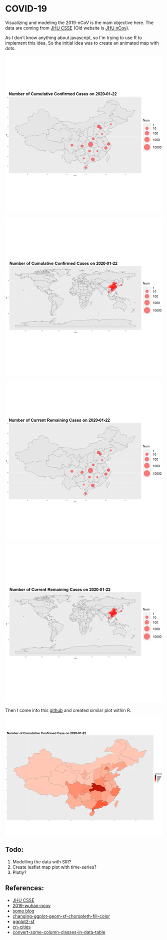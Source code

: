 # COVID-19

Visualizing and modeling the 2019-nCoV is the main objective here. The data are coming from [JHU CSSE](https://github.com/CSSEGISandData/COVID-19) (Old website is [JHU nCov](https://systems.jhu.edu/research/public-health/ncov/)).

As I don't know anything about javascript, so I'm trying to use R to implement this idea. So the initial idea was to create an animated map with dots.

![animate_china](./figures/china_confirmed.gif)

![animate_world](./figures/world_confirmed.gif)


![animate_china](./figures/china_current.gif)

![animate_world](./figures/world_current.gif)


Then I come into this [github](https://github.com/globalcitizen/2019-wuhan-coronavirus-data/) and created similar plot within R.

![china_polygon_animate](./figures/china_polygon_confirmed.gif)


## Todo:

1. Modelling the data with SIR?
2. Create leaflet map plot with time-series?
3. Plotly?

## References:
- [JHU CSSE](https://systems.jhu.edu/research/public-health/ncov/)
- [2019-wuhan-ncov](https://github.com/globalcitizen/2019-wuhan-coronavirus-data/)
- [some blog](http://boazsobrado.com/blog/2019/01/13/where-i-was-in-2018/)
- [changing-ggplot-geom-sf-choropleth-fill-color](https://stackoverflow.com/questions/48288183/changing-ggplot-geom-sf-choropleth-fill-colors)
- [ggplot2-sf](https://www.r-spatial.org/r/2018/10/25/ggplot2-sf.html)
- [cn-cities](https://simplemaps.com/data/cn-cities)
- [convert-some-column-classes-in-data-table](https://stackoverflow.com/questions/32940580/convert-some-column-classes-in-data-table)
